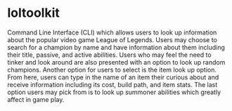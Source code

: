 # loltoolkit
Command Line Interface (CLI) which allows users to look up information about the popular video game League of Legends.
Users may choose to search for a champion by name and have information about them including their title, passive, and active abilities.
Users who may feel the need to tinker and look around are also presented with an option to look up random champions. 
Another option for users to select is the item look up option. From here, users can type in the name of an item their curious about and receive information including its cost, build path, and item stats.
The last option users may pick from is to look up summoner abilities which greatly affect in game play.

